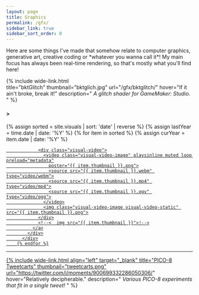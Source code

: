 ```yaml
---
layout: page
title: Graphics
permalink: /gfx/
sidebar_link: true
sidebar_sort_order: 0
---
```

<div class="subsection">
Here are some things I've made that somehow relate to computer graphics, generative art, creative coding or *whatever
you wanna call it*! My main focus has always been real-time rendering, so that's mostly what you'll find here!

{% include wide-link.html  
  title="bktGlitch"
  thumbnail="bktglich.jpg"
  url="/gfx/bktglitch/"
  hover="If it ain't broke, break it!"
  description="
_A glitch shader for GameMaker: Studio._
  "
%} 
</div>

<div markdown="0">
<div class="subsection">
    <div class="visual-title-wrapper">
      <h4 class="visual-title noauto">&gt;</h4>
    </div>
      <div class="visual-row">
        {% assign sorted = site.visuals | sort: 'date' | reverse %}
        {% assign lastYear = time.date | date: '%Y' %}
        {% for item in sorted %}
          {% assign curYear = item.date | date: '%Y' %}
          <!--
  {% if curYear != lastYear %}
  {% assign lastYear = curYear %}
  </p></div><h2>{{curYear}}</h2><hr style = "margin-top: 5px"><div class="visual-row"><p>
  {% endif %}!-->
          <div class="visual-section">
            <div class="visual-thumbnail" data-title="{{ item.title }}">
              <a href="{{ item.url }}">

                <div class="visual-video">
                  <video class="visual-video-image" playsinline muted loop preload="metadata"
                    poster="{{ item.thumbnail }}.png">
                    <source src="{{ item.thumbnail }}.webm" type="video/webm">
                    <source src="{{ item.thumbnail }}.mp4" type="video/mp4">
                    <source src="{{ item.thumbnail }}.ogv" type="video/ogg">
                  </video>
                  <img class="visual-video-image visual-video-static" src="{{ item.thumbnail }}.png">
                </div>
                <!--<  img src="{{ item.thumbnail }}">!-->
              </a>
            </div>
          </div>
        {% endfor %}
  </div>
  <hr style="margin-top: 10px; margin-bottom: 5px;">
  </div>

{% include wide-link.html
  align="left"
  target="_blank"
  title="PICO-8 Tweetcarts"
  thumbnail="tweetcarts.png"
  url="https://twitter.com/i/moments/900699332286050306/"
  hover="Relatively decipherable."
  description="
_Various PICO-8 experiments that fit in a single tweet!_
  "
%}


<script>
var charsTyped = 0;
var titleDefault = "";
var titleCurrent = "Loading stuff...";
var titleTo = titleCurrent;
var typeClock = 0;
var typeUnderscoreOpacity = 0.0;
var titleGlitchProbability = 0;


function changeTitle(title) {
    titleGlitchProbability = 1;
    titleTo = title;
}

function visualTitleUpdate() {
    // * (titleTo == titleDefault || titleCurrent != titleTo)
    titleGlitchProbability = Math.max(0.1, titleGlitchProbability - .025);
    typeUnderscoreOpacity = (Math.sin(Date.now() * .02) * .5 + .5);
    if (Math.random() <= titleGlitchProbability) {
        titleCurrent = titleCurrent.replaceAt(Math.random() * titleCurrent.length, randChar());
        titleCurrent = titleCurrent.replaceAt(Math.random() * titleCurrent.length, randChar());
    }

    for (var j = 0; j < 1 + Math.round(Math.random() * 1.0); ++j) {
        if (titleCurrent.length < titleTo.length) {
            titleCurrent = titleCurrent + randChar();
        } else if (titleCurrent.length > titleTo.length) {
            titleCurrent = titleCurrent.substring(0, titleCurrent.length - 1);
        }

        for (var i = 0; i < Math.min(titleCurrent.length, titleTo.length); ++i) {
            if (titleTo[i] != titleCurrent[i] && Math.random() < .5) {
                titleCurrent = titleCurrent.replaceAt(i, titleTo[i].toString());
                break;
            }
        }
    }

    $(".visual-title").html("&gt; " + titleCurrent + "<span style = \'opacity: " + typeUnderscoreOpacity + ";\'>_</span>");
    requestAnimationFrame(visualTitleUpdate);
}
requestAnimationFrame(visualTitleUpdate);

var $win = $(window);

function typeResize() {
    var w = $(".content").width();
    $(".visual-title").css("font-size", (w * .035));
}

$win.on('resize', typeResize);
</script>
